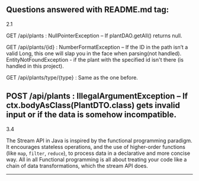 Questions answered with README.md tag: 
------------------------------------------------------------------------------------------------------------------------
2.1

GET /api/plants : 
NullPointerException – If plantDAO.getAll() returns null.

GET /api/plants/{id} :
NumberFormatException – If the ID in the path isn’t a valid Long, this one will slap you in the face when parsing(not handled).
EntityNotFoundException - if the plant with the specified id isn't there (is handled in this project).

GET /api/plants/type/{type} : 
Same as the one before.

POST /api/plants :
IllegalArgumentException – If ctx.bodyAsClass(PlantDTO.class) gets invalid input or if the data is somehow incompatible.
------------------------------------------------------------------------------------------------------------------------
3.4

The Stream API in Java is inspired by the functional programming paradigm. 
It encourages stateless operations, and the use of higher-order functions (like `map`, `filter`, `reduce`),
to process data in a declarative and more concise way.
All in all Functional programming is all about treating your code like a chain of data transformations, 
which the stream API does.

------------------------------------------------------------------------------------------------------------------------



